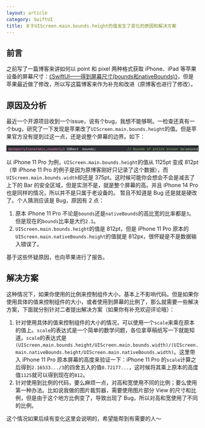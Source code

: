 ```yaml
---
layout: article
category: SwiftUI
title: 关于UIScreen.main.bounds.height的值发生了变化的原因和解决方案
---
```

<!-- excerpt-start -->
## 前言
之前写了一篇博客来讲如何以 point 和 pixel 两种格式获取 iPhone、iPad 等苹果设备的屏幕尺寸：[《SwiftUI——得到屏幕尺寸(bounds和nativeBounds)》](https://blog.csdn.net/qq_33919450/article/details/113743159)，但是苹果最近做了修改，所以写这篇博客来作为补充和改进（原博客也进行了修改）。

## 原因及分析
最近一个开源项目收到一个issue，说有个bug，我想不能够啊。一检查还真有一个bug，研究了一下发现是苹果改了`UIScreen.main.bounds.height`的值。但是苹果官方没有提到过这一点，还是说整个屏幕的边界。如下：

![请添加图片描述](/assets/images/ef8efb9e1367425e975ee7a51bbccca2.png)

以 iPhone 11 Pro 为例，`UIScreen.main.bounds.height`的值从 1125pt 变成 812pt（举 iPhone 11 Pro 的例子是因为原博客刚好只记录了这个数据），而`UIScreen.main.bounds.width`却还是 375pt。这时候可能你会想会不会是减去了上下的 Bar 的安全区域，但是实测不是，就是整个屏幕的高。并且 iPhone 14 Pro 也是同样的情况，所以并不是只属于老设备的。
暂且不知道是 Bug 还是就是硬改了。个人猜测应该是 Bug，原因有 2 点：
1. 原本 iPhone 11 Pro 不论是`bounds`还是`nativeBounds`的高比宽的比率都是`3`。但是现在的`bounds`比率是大约`2.1`。
2. `UIScreen.main.bounds.height`的值是 812pt，但是 iPhone 11 Pro 原本的`UIScreen.main.nativeBounds.height`的值就是 812px，很怀疑是不是数据输入错误了。

基于这些怀疑原因，也向苹果进行了报告。

## 解决方案
这种情况下，如果你使用的比例来控制组件大小，基本上不影响代码。但是如果你使用具体的值来控制组件的大小，或者使用到屏幕的比例了，那么就需要一些解决方案，下面就分别针对二者提出解决方案（如果你有补充欢迎评论哦）：

1. 针对使用具体的值来控制组件的大小的情况，可以使用一个`scale`来乘在原本的值上。`scale`的表达式是一个简单的数学问题，各位拿草稿纸写一下就能知道。`scale`的表达式是`(UIScreen.main.bounds.height/UIScreen.main.bounds.width)/(UIScreen.main.nativeBounds.height/UIScreen.main.nativeBounds.width)`。这里带入 iPhone 11 Pro 原本屏幕的高度来验证一下：iPhone 11 Pro 的`scale`计算之后得到`2.16533.../3`的四舍五入的值`0.72177...`，这时候将其乘上原本的高度值`1125`就可以得到现在的`812`。
2. 针对使用到比例的代码，要么麻烦一点，对高和宽使用不同的比例；要么使用第一种办法。比如说我做的图片裁剪器，需要使用图片部分 View 的尺寸和比例，但是由于这个地方比例变了，导致出现了 Bug，所以对高和宽使用了不同的比例。

这个情况如果后续有变化这里会说明的，希望能帮到有需要的人～